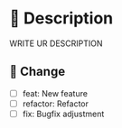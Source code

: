# 📝 Description

WRITE UR DESCRIPTION

## 🚚 Change

- [ ] feat: New feature
- [ ] refactor: Refactor
- [ ] fix: Bugfix adjustment
